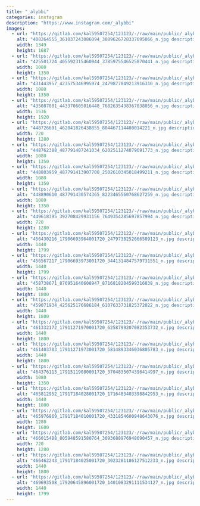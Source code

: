 ```yaml
---
title: "_alybbi"
categories: instagram
description: "https://www.instagram.com/_alybbi"
images:
  - url: "https://gitlab.com/kal59507254/123123/-/raw/main/public/_alybbi/image/408264555_361037243086094_3889626728337695066_n.jpg"
    alt: "408264555_361037243086094_3889626728337695066_n.jpg description"
    width: 1349
    height: 1687
  - url: "https://gitlab.com/kal59507254/123123/-/raw/main/public/_alybbi/image/425501724_405592315460944_3785975546525870441_n.jpg"
    alt: "425501724_405592315460944_3785975546525870441_n.jpg description"
    width: 1080
    height: 1350
  - url: "https://gitlab.com/kal59507254/123123/-/raw/main/public/_alybbi/image/431443957_423575346995974_2479877849213916310_n.jpg"
    alt: "431443957_423575346995974_2479877849213916310_n.jpg description"
    width: 1080
    height: 1350
  - url: "https://gitlab.com/kal59507254/123123/-/raw/main/public/_alybbi/image/435087081_443370605016448_7682635438367038056_n.jpg"
    alt: "435087081_443370605016448_7682635438367038056_n.jpg description"
    width: 1536
    height: 1920
  - url: "https://gitlab.com/kal59507254/123123/-/raw/main/public/_alybbi/image/448726691_462041826438855_804467114480014221_n.jpg"
    alt: "448726691_462041826438855_804467114480014221_n.jpg description"
    width: 720
    height: 1280
  - url: "https://gitlab.com/kal59507254/123123/-/raw/main/public/_alybbi/image/448762388_487791407241034_6202511274079691773_n.jpg"
    alt: "448762388_487791407241034_6202511274079691773_n.jpg description"
    width: 1080
    height: 1350
  - url: "https://gitlab.com/kal59507254/123123/-/raw/main/public/_alybbi/image/448803959_487791413907700_2502610345018499211_n.jpg"
    alt: "448803959_487791413907700_2502610345018499211_n.jpg description"
    width: 1080
    height: 1350
  - url: "https://gitlab.com/kal59507254/123123/-/raw/main/public/_alybbi/image/448890610_487791430574365_8223465560768627259_n.jpg"
    alt: "448890610_487791430574365_8223465560768627259_n.jpg description"
    width: 1080
    height: 1350
  - url: "https://gitlab.com/kal59507254/123123/-/raw/main/public/_alybbi/image/449618395_392708429931156_7649354285697857994_n.jpg"
    alt: "449618395_392708429931156_7649354285697857994_n.jpg description"
    width: 720
    height: 1280
  - url: "https://gitlab.com/kal59507254/123123/-/raw/main/public/_alybbi/image/456430216_17906693964001720_2479738252666509123_n.jpg"
    alt: "456430216_17906693964001720_2479738252666509123_n.jpg description"
    width: 1440
    height: 1799
  - url: "https://gitlab.com/kal59507254/123123/-/raw/main/public/_alybbi/image/456567217_17906693973001720_3441314847579731551_n.jpg"
    alt: "456567217_17906693973001720_3441314847579731551_n.jpg description"
    width: 1440
    height: 1799
  - url: "https://gitlab.com/kal59507254/123123/-/raw/main/public/_alybbi/image/458738671_876951640608947_8716818204599316838_n.jpg"
    alt: "458738671_876951640608947_8716818204599316838_n.jpg description"
    width: 1440
    height: 1800
  - url: "https://gitlab.com/kal59507254/123123/-/raw/main/public/_alybbi/image/459071934_425625176686184_6107633731825372022_n.jpg"
    alt: "459071934_425625176686184_6107633731825372022_n.jpg description"
    width: 1440
    height: 1800
  - url: "https://gitlab.com/kal59507254/123123/-/raw/main/public/_alybbi/image/461332172_17911271970001720_6258799207082353732_n.jpg"
    alt: "461332172_17911271970001720_6258799207082353732_n.jpg description"
    width: 1440
    height: 1800
  - url: "https://gitlab.com/kal59507254/123123/-/raw/main/public/_alybbi/image/461403703_17911271973001720_5814893346036805783_n.jpg"
    alt: "461403703_17911271973001720_5814893346036805783_n.jpg description"
    width: 1440
    height: 1800
  - url: "https://gitlab.com/kal59507254/123123/-/raw/main/public/_alybbi/image/464376113_17915119080001720_3704835074396414997_n.jpg"
    alt: "464376113_17915119080001720_3704835074396414997_n.jpg description"
    width: 1080
    height: 1350
  - url: "https://gitlab.com/kal59507254/123123/-/raw/main/public/_alybbi/image/465812952_17917184028001720_1716483403398842953_n.jpg"
    alt: "465812952_17917184028001720_1716483403398842953_n.jpg description"
    width: 1440
    height: 1800
  - url: "https://gitlab.com/kal59507254/123123/-/raw/main/public/_alybbi/image/465976869_17917184010001720_4331854600948643076_n.jpg"
    alt: "465976869_17917184010001720_4331854600948643076_n.jpg description"
    width: 1280
    height: 1600
  - url: "https://gitlab.com/kal59507254/123123/-/raw/main/public/_alybbi/image/466015488_805948591580764_3093688976948690457_n.jpg"
    alt: "466015488_805948591580764_3093688976948690457_n.jpg description"
    width: 720
    height: 1280
  - url: "https://gitlab.com/kal59507254/123123/-/raw/main/public/_alybbi/image/466462243_17917184025001720_3023281186127512233_n.jpg"
    alt: "466462243_17917184025001720_3023281186127512233_n.jpg description"
    width: 1440
    height: 1800
  - url: "https://gitlab.com/kal59507254/123123/-/raw/main/public/_alybbi/image/469693508_17920645896001720_1401083291111534127_n.jpg"
    alt: "469693508_17920645896001720_1401083291111534127_n.jpg description"
    width: 1440
    height: 1799
---
```

